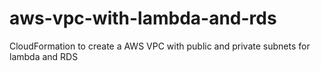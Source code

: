 # aws-vpc-with-lambda-and-rds
CloudFormation to create a AWS VPC with public and private subnets for lambda and RDS
